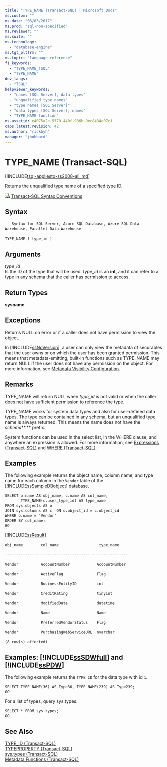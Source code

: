 ```yaml
---
title: "TYPE_NAME (Transact-SQL) | Microsoft Docs"
ms.custom: ""
ms.date: "03/03/2017"
ms.prod: "sql-non-specified"
ms.reviewer: ""
ms.suite: ""
ms.technology: 
  - "database-engine"
ms.tgt_pltfrm: ""
ms.topic: "language-reference"
f1_keywords: 
  - "TYPE_NAME_TSQL"
  - "TYPE_NAME"
dev_langs: 
  - "TSQL"
helpviewer_keywords: 
  - "names [SQL Server], data types"
  - "unqualified type names"
  - "type names [SQL Server]"
  - "data types [SQL Server], names"
  - "TYPE_NAME function"
ms.assetid: e4075a2e-5f70-440f-986b-9ec8434e07c1
caps.latest.revision: 42
ms.author: "rickbyh"
manager: "jhubbard"
---
```

# TYPE_NAME (Transact-SQL)
[!INCLUDE[tsql-appliesto-ss2008-all_md](../../database-engine/configure/windows/includes/tsql-appliesto-ss2008-all-md.md)]

  Returns the unqualified type name of a specified type ID.  
  
 ![Topic link icon](../../database-engine/configure/windows/media/topic-link.gif "Topic link icon") [Transact-SQL Syntax Conventions](../Topic/Transact-SQL%20Syntax%20Conventions%20\(Transact-SQL\).md)  
  
## Syntax  
  
```  
-- Syntax for SQL Server, Azure SQL Database, Azure SQL Data Warehouse, Parallel Data Warehouse  
  
TYPE_NAME ( type_id )   
```  
  
## Arguments  
 *type_id*  
 Is the ID of the type that will be used. *type_id* is an **int**, and it can refer to a type in any schema that the caller has permission to access.  
  
## Return Types  
 **sysname**  
  
## Exceptions  
 Returns NULL on error or if a caller does not have permission to view the object.  
  
 In [!INCLUDE[ssNoVersion](../../advanced-analytics/r-services/includes/ssnoversion-md.md)], a user can only view the metadata of securables that the user owns or on which the user has been granted permission. This means that metadata-emitting, built-in functions such as TYPE_NAME may return NULL if the user does not have any permission on the object. For more information, see [Metadata Visibility Configuration](../../relational-databases/security/metadata-visibility-configuration.md).  
  
## Remarks  
 TYPE_NAME will return NULL when *type_id* is not valid or when the caller does not have sufficient permission to reference the type.  
  
 TYPE_NAME works for system data types and also for user-defined data types. The type can be contained in any schema, but an unqualified type name is always returned. This means the name does not have the *schema***.** prefix.  
  
 System functions can be used in the select list, in the WHERE clause, and anywhere an expression is allowed. For more information, see [Expressions &#40;Transact-SQL&#41;](../../t-sql/language-elements/expressions-transact-sql.md) and [WHERE &#40;Transact-SQL&#41;](../../t-sql/queries/where-transact-sql.md).  
  
## Examples  
 The following example returns the object name, column name, and type name for each column in the `Vendor` table of the [!INCLUDE[ssSampleDBobject](../../database-engine/availability-groups/windows/includes/sssampledbobject-md.md)] database.  
  
```  
SELECT o.name AS obj_name, c.name AS col_name,  
       TYPE_NAME(c.user_type_id) AS type_name  
FROM sys.objects AS o   
JOIN sys.columns AS c  ON o.object_id = c.object_id  
WHERE o.name = 'Vendor'  
ORDER BY col_name;  
GO  
```  
  
 [!INCLUDE[ssResult](../../relational-databases/includes/ssresult-md.md)]  
  
 `obj_name        col_name                  type_name`  
  
 `--------------- ------------------------ --------------`  
  
 `Vendor          AccountNumber            AccountNumber`  
  
 `Vendor          ActiveFlag               Flag`  
  
 `Vendor          BusinessEntityID         int`  
  
 `Vendor          CreditRating             tinyint`  
  
 `Vendor          ModifiedDate             datetime`  
  
 `Vendor          Name                     Name`  
  
 `Vendor          PreferredVendorStatus    Flag`  
  
 `Vendor          PurchasingWebServiceURL  nvarchar`  
  
 `(8 row(s) affected)`  
  
## Examples: [!INCLUDE[ssSDWfull](../../relational-databases/security/encryption/includes/sssdwfull-md.md)] and [!INCLUDE[ssPDW](../../database-engine/configure/windows/includes/sspdw-md.md)]  
 The following example returns the `TYPE ID` for the data type with id `1`.  
  
```  
SELECT TYPE_NAME(36) AS Type36, TYPE_NAME(239) AS Type239;  
GO  
```  
  
 For a list of types, query sys.types.  
  
```  
SELECT * FROM sys.types;  
GO  
```  
  
## See Also  
 [TYPE_ID &#40;Transact-SQL&#41;](../../t-sql/functions/type-id-transact-sql.md)   
 [TYPEPROPERTY &#40;Transact-SQL&#41;](../../t-sql/functions/typeproperty-transact-sql.md)   
 [sys.types &#40;Transact-SQL&#41;](../../relational-databases/system-catalog-views/sys.types-transact-sql.md)   
 [Metadata Functions &#40;Transact-SQL&#41;](../../t-sql/functions/metadata-functions-transact-sql.md)  
  
  

